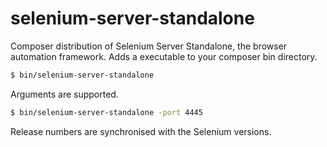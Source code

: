 selenium-server-standalone
==========================

Composer distribution of Selenium Server Standalone, the browser automation framework. 
Adds a executable to your composer bin directory.

```bash
$ bin/selenium-server-standalone
```

Arguments are supported.

```bash
$ bin/selenium-server-standalone -port 4445
```



Release numbers are synchronised with the Selenium versions.
